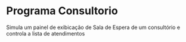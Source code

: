 # Programa Consultorio
 Simula um painel de exibicação de Sala de Espera de um consultório e controla a lista de atendimentos
